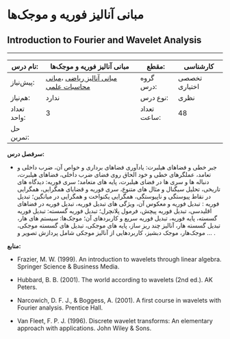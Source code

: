 # مبانی آنالیز فوریه و موجک‌ها
## Introduction to Fourier and Wavelet Analysis
_______________________________________________________________________________
| نام درس:    | مبانی آنالیز فوریه و موجک‌ها                                                                                                                     | مقطع:       | کارشناسی      |
| ----------- | ------------------------------------------------------------------------------------------------------------------------------------------------ | ----------- | ------------- |
| پیش‌نیاز:   | [مبانی آنالیز ریاضی](../mandatory/Foundation-of-Mathematical-Analysis.md) ،[مبانی محاسبات علمی](../mandatory/Elementary-Scientific-Computing.md) | گروه درس:   | تخصصی اختیاری |
| هم‌نیاز:    | ندارد                                                                                                                                            | نوع درس:    | نظری          |
| تعداد واحد: | 3                                                                                                                                                | تعداد ساعت: | 48            |
| حل تمرین:   |                                                                                                                                                  |             |               |

**سرفصل درس:**


- جبر خطی و فضاهای هیلبرت: یادآوری فضاهای برداری و خواص آن، ضرب داخلی و تعامد، عملگرهای خطی و خود الحاق روی فضای ضرب داخلی، فضاهای هیلبرت، دنباله ها و سری ها در فضای هیلبرت، پایه های متعامد؛ سری فوریه: دیدگاه های تاریخی، تحلیل سیگنال و مثال های متنوع، سری فوریه و قضایای همگرایی، همگرایی در نقاط پیوستگی و ناپیوستگی، همگرایی یکنواخت و  همگرایی در میانگین؛ تبدیل فوریه : تبدیل فوریه و معکوس آن، ویژگی های تبدیل فوریه، تبدیل فوریه در فضاهای اقلیدسی، تبدیل  فوریه پیچش، فرمول پلانچرل؛ تبدیل فوریه گسسته: تبدیل فوریه گسسته، پایه فوریه، تبدیل فوریه سریع و کاربردهای آن؛ موجک‌ها:  سیستم های هار، تبدیل گسسته هار، آنالیز چند ریز ساز، پایه های موجکی، تبدیل های گسسته موجکی، موجک‌هار، موجک دبشیز، کاربردهایی از آنالیز موجکی شامل پردازش تصویر و ... . 


**منابع:**

- Frazier, M. W. (1999). An introduction to wavelets through linear algebra. Springer Science & Business Media.

- Hubbard, B. B. (2001). The world according to wavelets (2nd ed.). AK Peters.

- Narcowich, D. F. J., & Boggess, A. (2001). A first course in wavelets with Fourier analysis. Prentice Hall.

- Van Fleet, F. P. J. (1996). Discrete wavelet transforms: An elementary approach with applications. John Wiley & Sons. 
